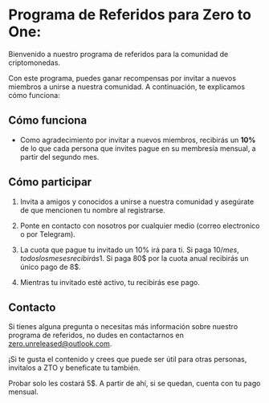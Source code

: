 # Programa de Referidos para Zero to One:

Bienvenido a nuestro programa de referidos para la comunidad de criptomonedas. 

Con este programa, puedes ganar recompensas por invitar a nuevos miembros a unirse a nuestra comunidad. A continuación, te explicamos cómo funciona:

## Cómo funciona

- Como agradecimiento por invitar a nuevos miembros, recibirás un **10%** de lo que cada persona que invites pague en su membresía mensual, a partir del segundo mes.

## Cómo participar

1. Invita a amigos y conocidos a unirse a nuestra comunidad y asegúrate de que mencionen tu nombre al registrarse.

2. Ponte en contacto con nosotros por cualquier medio (correo electronico o por Telegram).

3. La cuota que pague tu invitado un 10% irá para ti. Si paga 10$/mes, todos los meses recibirás 1$. Si paga 80$ por la cuota anual recibirás un único pago de 8$.
   
4. Mientras tu invitado esté activo, tu recibirás ese pago.

## Contacto

Si tienes alguna pregunta o necesitas más información sobre nuestro programa de referidos, no dudes en contactarnos en [zero.unreleased@outlook.com](mailto:zero.unreleased@outlook.com).

¡Si te gusta el contenido y crees que puede ser útil para otras personas, invitalos a ZTO y beneficate tu también.

Probar solo les costará 5$. A partir de ahí, si se quedan, cuenta con tu pago mensual.

